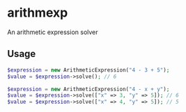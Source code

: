 # arithmexp
An arithmetic expression solver

## Usage
```php
$expression = new ArithmeticExpression("4 - 3 + 5");
$value = $expression->solve(); // 6

$expression = new ArithmeticExpression("4 - x + y");
$value = $expression->solve(["x" => 3, "y" => 5]); // 6
$value = $expression->solve(["x" => 4, "y" => 5]); // 5
```
